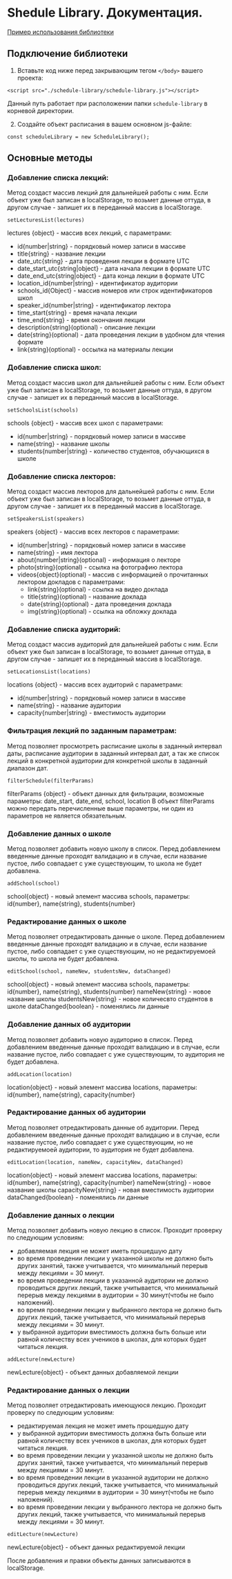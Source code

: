 # Shedule Library. Документация.

[Пример использования библиотеки](https://github.com/redveronika/yandex-mobilization__task1-2/blob/gh-pages/js/schedule-library/example.md)

## Подключение библиотеки

1. Вставьте код ниже перед закрывающим тегом `</body>` вашего проекта: 
```
<script src="./schedule-library/schedule-library.js"></script>
```
Данный путь работает при расположении папки `schedule-library` в корневой директории.

2. Создайте объект расписания в вашем основном js-файле:

```
const scheduleLibrary = new ScheduleLibrary();
```

## Основные методы


### Добавление списка лекций:

Метод создаст массив лекций для дальнейшей работы с ним. Если объект уже был записан в localStorage, то возьмет данные оттуда, в другом случае - запишет их в переданный массив в localStorage.   

```
setLecturesList(lectures)
```
lectures {object} - массив всех лекций, с параметрами:
- id{number|string} - порядковый номер записи в массиве
- title{string} - название лекции
- date_utc{string} - дата проведения лекции в формате UTC
- date_start_utc{string|object} - дата начала лекции в формате UTC
- date_end_utc{string|object} - дата конца лекции в формате UTC
- location_id{number|string} - идентификатор аудитории
- schools_id{Object} - массив номеров или строк идентификаторов школ
- speaker_id{number|string} - идентификатор лектора
- time_start{string} - время начала лекции
- time_end{string} - время окончания лекции
- description{string}(optional) - описание лекции
- date{string}(optional) - дата проведения лекции в удобном для чтения формате
- link{string}(optional) - оссылка на материалы лекции



### Добавление списка школ:

Метод создаст массив школ для дальнейшей работы с ним. Если объект уже был записан в localStorage, то возьмет данные оттуда, в другом случае - запишет их в переданный массив в localStorage.   

```
setSchoolsList(schools)
```
schools {object} - массив всех школ с параметрами:
- id{number|string} - порядковый номер записи в массиве
- name{string} - название школы
- students{number|string} - количество студентов, обучающихся в школе


### Добавление списка лекторов:

Метод создаст массив лекторов для дальнейшей работы с ним. Если объект уже был записан в localStorage, то возьмет данные оттуда, в другом случае - запишет их в переданный массив в localStorage.   

```
setSpeakersList(speakers)
```
speakers {object} - массив всех лекторов с параметрами:
- id{number|string} - порядковый номер записи в массиве
- name{string} - имя лектора
- about{number|string}(optional) - информация о лекторе
- photo{string}(optional) - ссылка на фотографию лектора
- videos{object}(optional) - массив с информацией о прочитанных лектором докладов с параметрами:
	- link{string}(optional) - ссылка на видео доклада
	- title{string}(optional) - название доклада
	- date{string}(optional) - дата проведения доклада
	- img{string}(optional) - ссылка на обложку доклада


### Добавление списка аудиторий:

Метод создаст массив аудиторий для дальнейшей работы с ним. Если объект уже был записан в localStorage, то возьмет данные оттуда, в другом случае - запишет их в переданный массив в localStorage.   

```
setLocationsList(locations)
```
locations {object} - массив всех аудиторий с параметрами:
- id{number|string} - порядковый номер записи в массиве
- name{string} - название аудитории
- capacity{number|string} - вместимость аудитории


### Фильтрация лекций по заданным параметрам:

Метод позволяет просмотреть расписание школы в заданный интервал даты, расписание аудитории в заданный интервал дат, а так же список лекций в конкретной аудитории для конкретной школы в заданный диапазон дат.
	
```
filterSchedule(filterParams)
```
filterParams {object} - объект данных для фильтрации, возможные параметры: date_start, date_end, school, location
В объект filterParams можно передать перечисленные выше параметры, ни один из параметров не является обязательным.

### Добавление данных о школе

Метод позволяет добавить новую школу в список. Перед добавлением введенные данные проходят валидацию и в случае, если название пустое, либо совпадает с уже существующим, то школа не будет добавлена.

```
addSchool(school)
```
school{object} - новый элемент массива schools, параметры: id{number}, name{string}, students{number}


### Редактирование данных о школе

Метод позволяет отредактировать данные о школе. Перед добавлением введенные данные проходят валидацию и в случае, если название пустое, либо совпадает с уже существующим, но не редактируемоей школы, то школа не будет добавлена.

```
editSchool(school, nameNew, studentsNew, dataChanged)
```
school{object} - новый элемент массива schools, параметры: id{number}, name{string}, students{number}
nameNew{string} - новое название школы
studentsNew{string} - новое количесвто студентов в школе
dataChanged{boolean} - поменялись ли данные

### Добавление данных об аудитории

Метод позволяет добавить новую аудиторию в список. Перед добавлением введенные данные проходят валидацию и в случае, если название пустое, либо совпадает с уже существующим, то аудитория не будет добавлена.

```
addLocation(location)
```
location{object} - новый элемент массива locations, параметры: id{number}, name{string}, capacity{number}


### Редактирование данных об аудитории

Метод позволяет отредактировать данные об аудитории. Перед добавлением введенные данные проходят валидацию и в случае, если название пустое, либо совпадает с уже существующим, но не редактируемоей аудитории, то аудитория не будет добавлена.

```
editLocation(location, nameNew, capacityNew, dataChanged)
```
location{object} - новый элемент массива locations, параметры: id{number}, name{string}, capacity{number}
nameNew{string} - новое название школы
capacityNew{string} - новая вместимость аудитории
dataChanged{boolean} - поменялись ли данные


### Добавление данных о лекции

Метод позволяет добавить новую лекцию в список.
Проходит проверку по следующим условиям:
* добавляемая лекция не может иметь прошедшую дату
* во время проведении лекции у указанной школы не должно быть других занятий, также учитывается, что минимальный перерыв между лекциями = 30 минут.
* во время проведении лекции в указанной аудитории не должно проводиться других лекций, также учитывается, что минимальный перерыв между лекциями в аудитории = 30 минут(чтобы не было наложений).
* во время проведении лекции у выбранного лектора не должно быть других лекций, также учитывается, что минимальный перерыв между лекциями = 30 минут.
* у выбранной аудитории вместимость должна быть больше или равной количеству всех учеников в школах, для которых будет читаться лекция.

```
addLecture(newLecture)
```
newLecture{object} - объект данных добавляемой лекции


### Редактирование данных о лекции

Метод позволяет отредактировать имеющуюся лекцию.
Проходит проверку по следующим условиям:
* редактируемая лекция не может иметь прошедшую дату
* у выбранной аудитории вместимость должна быть больше или равной количеству всех учеников в школах, для которых будет читаться лекция.
* во время проведении лекции у указанной школы не должно быть других занятий, также учитывается, что минимальный перерыв между лекциями = 30 минут.
* во время проведении лекции в указанной аудитории не должно проводиться других лекций, также учитывается, что минимальный перерыв между лекциями в аудитории = 30 минут(чтобы не было наложений).
* во время проведении лекции у выбранного лектора не должно быть других лекций, также учитывается, что минимальный перерыв между лекциями = 30 минут.

```
editLecture(newLecture)
```
newLecture{object} - объект данных редактируемой лекции

После добавления и правки объекты данных записываются в localStorage.
